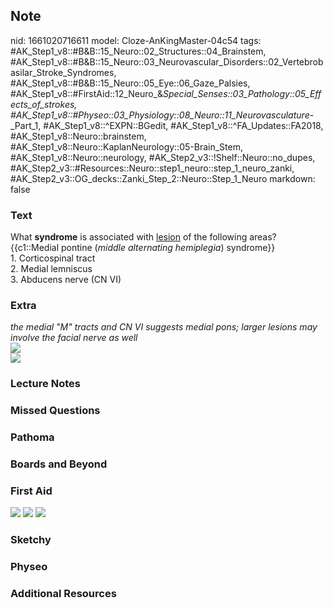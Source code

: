 ## Note
nid: 1661020716611
model: Cloze-AnKingMaster-04c54
tags: #AK_Step1_v8::#B&B::15_Neuro::02_Structures::04_Brainstem, #AK_Step1_v8::#B&B::15_Neuro::03_Neurovascular_Disorders::02_Vertebrobasilar_Stroke_Syndromes, #AK_Step1_v8::#B&B::15_Neuro::05_Eye::06_Gaze_Palsies, #AK_Step1_v8::#FirstAid::12_Neuro_&_Special_Senses::03_Pathology::05_Effects_of_strokes, #AK_Step1_v8::#Physeo::03_Physiology::08_Neuro::11_Neurovasculature_-_Part_1, #AK_Step1_v8::^EXPN::BGedit, #AK_Step1_v8::^FA_Updates::FA2018, #AK_Step1_v8::Neuro::brainstem, #AK_Step1_v8::Neuro::KaplanNeurology::05-Brain_Stem, #AK_Step1_v8::Neuro::neurology, #AK_Step2_v3::!Shelf::Neuro::no_dupes, #AK_Step2_v3::#Resources::Neuro::step1_neuro::step_1_neuro_zanki, #AK_Step2_v3::OG_decks::Zanki_Step_2::Neuro::Step_1_Neuro
markdown: false

### Text
<div>
  What <b>syndrome</b> is associated with <u>lesion</u> of the
  following areas? {{c1::Medial pontine (<i>middle alternating
  hemiplegia</i>) syndrome}}
</div>
<div>
  1. Corticospinal tract
</div>
<div>
  2. Medial lemniscus
</div>
<div>
  3. Abducens nerve (CN VI)
</div>

### Extra
<div>
  <i>the medial "M" tracts and CN VI suggests medial pons; larger
  lesions may involve the facial nerve as well</i>
</div>
<div><img src="paste-127105262157959.jpg"></div>
<div><img src="paste-303211806195713.jpg"></div>

### Lecture Notes


### Missed Questions


### Pathoma


### Boards and Beyond


### First Aid
<img src="tmpt036UI.png"> <img src="tmp5jO3V3.png"> <img src= 
"tmpUwgoyI.png">

### Sketchy


### Physeo


### Additional Resources

